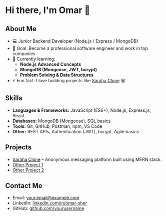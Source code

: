# Hi there, I'm Omar 👋

## About Me
- 💻 Junior Backend Developer (Node.js / Express / MongoDB)
- 🎯 Goal: Become a professional software engineer and work in top companies
- 🌱 Currently learning: 
  - **Node.js Advanced Concepts**
  - **MongoDB (Mongoose, JWT, bcrypt)**
  - **Problem Solving & Data Structures**
- ⚡ Fun fact: I love building projects like [Saraha Clone](#) 😎

## Skills
- **Languages & Frameworks:** JavaScript (ES6+), Node.js, Express.js, React
- **Databases:** MongoDB (Mongoose), SQL basics
- **Tools:** Git, GitHub, Postman, npm, VS Code
- **Other:** REST APIs, Authentication (JWT), bcrypt, Agile basics

## Projects
- [Saraha Clone](#) – Anonymous messaging platform built using MERN stack.
- [Other Project 1](#)
- [Other Project 2](#)

## Contact Me
- Email: your.email@example.com  
- LinkedIn: [linkedin.com/in/omar-sher](https://linkedin.com/in/omar-sher)
- GitHub: [github.com/yourusername](https://github.com/yourusername)
